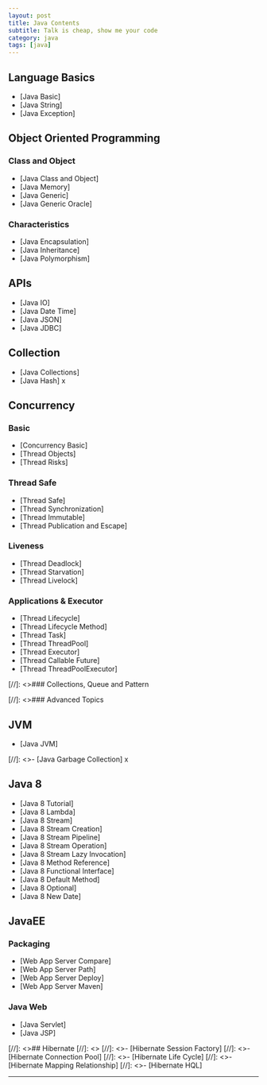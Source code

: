 ```yaml
---
layout: post
title: Java Contents
subtitle: Talk is cheap, show me your code
category: java
tags: [java]
---
```


## Language Basics

- [Java Basic]
- [Java String]
- [Java Exception]

## Object Oriented Programming

### Class and Object

- [Java Class and Object]
- [Java Memory]
- [Java Generic]
- [Java Generic Oracle]

### Characteristics

- [Java Encapsulation]
- [Java Inheritance]
- [Java Polymorphism]

## APIs

- [Java IO]
- [Java Date Time]
- [Java JSON]
- [Java JDBC]

## Collection

- [Java Collections]
- [Java Hash] x

## Concurrency

### Basic

- [Concurrency Basic]
- [Thread Objects]
- [Thread Risks]

### Thread Safe

- [Thread Safe]
- [Thread Synchronization]
- [Thread Immutable]
- [Thread Publication and Escape]

### Liveness

- [Thread Deadlock]
- [Thread Starvation]
- [Thread Livelock]

### Applications & Executor

- [Thread Lifecycle]
- [Thread Lifecycle Method]
- [Thread Task]
- [Thread ThreadPool]
- [Thread Executor]
- [Thread Callable Future]
- [Thread ThreadPoolExecutor]

[//]: <>### Collections, Queue and Pattern



[//]: <>### Advanced Topics

## JVM

- [Java JVM]

[//]: <>- [Java Garbage Collection] x

## Java 8

- [Java 8 Tutorial]
- [Java 8 Lambda]
- [Java 8 Stream]
- [Java 8 Stream Creation]
- [Java 8 Stream Pipeline]
- [Java 8 Stream Operation]
- [Java 8 Stream Lazy Invocation]
- [Java 8 Method Reference]
- [Java 8 Functional Interface]
- [Java 8 Default Method]
- [Java 8 Optional]
- [Java 8 New Date]

## JavaEE

### Packaging

- [Web App Server Compare]
- [Web App Server Path]
- [Web App Server Deploy]
- [Web App Server Maven]

### Java Web

- [Java Servlet]
- [Java JSP]

[//]: <>## Hibernate
[//]: <>
[//]: <>- [Hibernate Session Factory]
[//]: <>- [Hibernate Connection Pool]
[//]: <>- [Hibernate Life Cycle]
[//]: <>- [Hibernate Mapping Relationship]
[//]: <>- [Hibernate HQL]

---